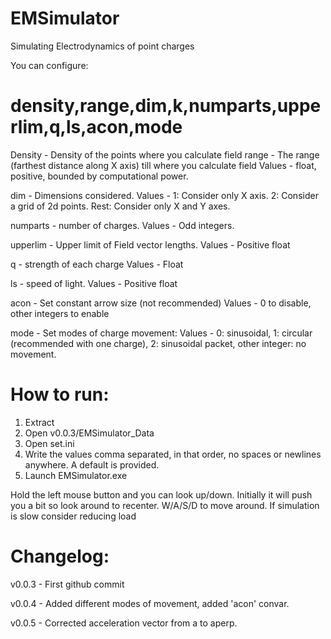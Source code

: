 # EMSimulator
 Simulating Electrodynamics of point charges

You can configure:

# density,range,dim,k,numparts,upperlim,q,ls,acon,mode
  
Density - Density of the points where you calculate field
range - The range (farthest distance along X axis) till where you calculate field
Values - float, positive, bounded by computational power.

dim - Dimensions considered.
Values - 1: Consider only X axis. 2: Consider a grid of 2d points. 
Rest: Consider only X and Y axes.

numparts - number of charges. Values - Odd integers.

upperlim - Upper limit of Field vector lengths.
Values - Positive float

q - strength of each charge
Values - Float

ls - speed of light.
Values - Positive float

acon - Set constant arrow size (not recommended)
Values - 0 to disable, other integers to enable

mode - Set modes of charge movement:
Values - 0: sinusoidal, 1: circular (recommended with one charge), 2: sinusoidal packet, other integer: no movement.


# How to run:
1) Extract
2) Open v0.0.3/EMSimulator_Data
3) Open set.ini
4) Write the values comma separated, in that order, no spaces or newlines anywhere. A default is provided.
5) Launch EMSimulator.exe

Hold the left mouse button and you can look up/down. Initially it will push you a bit so look around to recenter.
W/A/S/D to move around.
If simulation is slow consider reducing load

# Changelog:
v0.0.3 - First github commit

v0.0.4 - Added different modes of movement, added 'acon' convar.

v0.0.5 - Corrected acceleration vector from a to aperp.
 